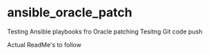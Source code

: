 # ansible_oracle_patch

Testing Ansible playbooks fro Oracle patching
Tesitng Git code push

Actual ReadMe's to follow
